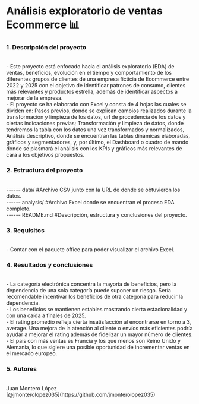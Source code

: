 <h1>Análisis exploratorio de ventas Ecommerce 📊 </h1>
<h3> <bold> 1. Descripción del proyecto </bold> </h3> <br>
- Este proyecto está enfocado hacia el análisis exploratorio (EDA) de ventas, beneficios, evolución en el tiempo y comportamiento de los diferentes grupos de clientes de una empresa ficticia de Ecommerce entre 2022 y 2025 con el objetivo de identificar patrones de consumo, clientes más relevantes y productos estrella, además de identificar aspectos a mejorar de la empresa. <br>
- El proyecto se ha elaborado con Excel y consta de 4 hojas las cuales se dividen en: Pasos previos, donde se explican cambios realizados durante la transformación y limpieza de los datos, url de procedencia de los datos y ciertas indicaciones previas; Transformación y limpieza de datos, donde tendremos la tabla con los datos una vez transformados y normalizados, Análisis descriptivo, donde se encuentran las tablas dinámicas elaboradas, gráficos y segmentadores, y, por último, el Dashboard o cuadro de mando donde se plasmará el análisis con los KPIs y gráficos más relevantes de cara a los objetivos propuestos. <br>
<h3> <bold> 2. Estructura del proyecto</bold> </h3> <br>
------ data/      #Archivo CSV junto con la URL de donde se obtuvieron los datos. <br>
------ analysis/  #Archivo Excel donde se encuentran el proceso EDA completo. <br>
------ README.md  #Descripción, estructura y conclusiones del proyecto. <br> 
<h3> <bold> 3. Requisitos </bold> </h3> <br>
- Contar con el paquete office para poder visualizar el archivo Excel. <br>
<h3> <bold> 4. Resultados y conclusiones </bold> </h3> <br>
- La categoría electrónica concentra la mayoría de beneficios, pero  la dependencia de una sola categoría puede suponer un riesgo. Sería recomendable incentivar los beneficios de otra categoría para reducir la dependencia. <br>
- Los beneficios se mantienen estables mostrando cierta estacionalidad y con una caída a finales de 2025. <br>
- El rating promedio refleja cierta insatisfacción al encontrarse en torno a 3, average. Una mejora de la atención al cliente o envíos más eficientes podría ayudar a mejorar el rating además de fidelizar un mayor número de clientes. <br>
- El país con más ventas es Francia y los que menos son Reino Unido y Alemania, lo que sigiere una posible oportunidad de incrementar ventas en el mercado europeo. <br>
<h3> <bold> 5. Autores </bold> </h3> <br>
Juan Montero López <br>
[@jmonterolopez035](https://github.com/jmonterolopez035)




